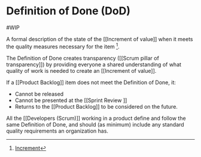 # Definition of Done (DoD)
#WIP 

A formal description of the state of the [[Increment of value]] when it meets the quality measures necessary for the item [^1].
 
The Definition of Done creates transparency ([[Scrum pillar of transparency]]) by providing everyone a shared understanding of what quality of work is needed to create an [[Increment of value]]. 

If a [[Product Backlog]] item does not meet the Definition of Done, it:
- Cannot be released
- Cannot be presented at the [[Sprint Review ]]
- Returns to the [[Product Backlog]] to be considered on the future.  

All the [[Developers (Scrum)]] working in a product define and follow the same Definition of Done, and should (as minimum) include any standard quality requirements an organization  has.

[^1]:  [Increment](https://scrumguides.org/scrum-guide.html#increment)
